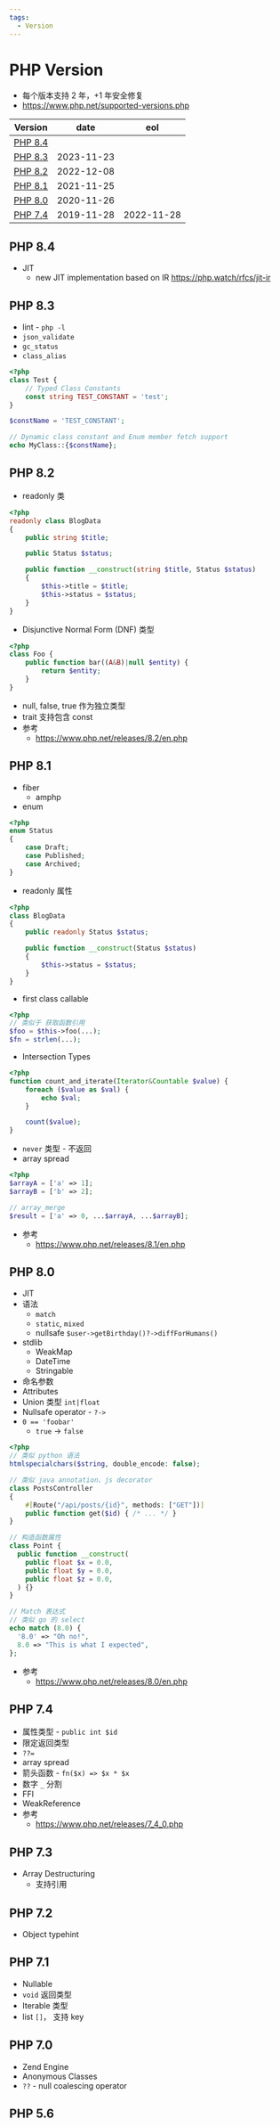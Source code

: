 ```yaml
---
tags:
  - Version
---
```


# PHP Version

- 每个版本支持 2 年，+1 年安全修复
- https://www.php.net/supported-versions.php

| Version            | date       | eol        |
| ------------------ | ---------- | ---------- |
| [PHP 8.4](#php-84) |            |
| [PHP 8.3](#php-83) | 2023-11-23 |
| [PHP 8.2](#php-82) | 2022-12-08 |
| [PHP 8.1](#php-81) | 2021-11-25 |
| [PHP 8.0](#php-80) | 2020-11-26 |
| [PHP 7.4](#php-74) | 2019-11-28 | 2022-11-28 |

## PHP 8.4

- JIT
  - new JIT implementation based on IR
    https://php.watch/rfcs/jit-ir

## PHP 8.3

- lint - `php -l`
- `json_validate`
- `gc_status`
- `class_alias`

```php
<?php
class Test {
    // Typed Class Constants
    const string TEST_CONSTANT = 'test';
}

$constName = 'TEST_CONSTANT';

// Dynamic class constant and Enum member fetch support
echo MyClass::{$constName};
```

## PHP 8.2

- readonly 类

```php
<?php
readonly class BlogData
{
    public string $title;

    public Status $status;

    public function __construct(string $title, Status $status)
    {
        $this->title = $title;
        $this->status = $status;
    }
}
```

- Disjunctive Normal Form (DNF) 类型

```php
<?php
class Foo {
    public function bar((A&B)|null $entity) {
        return $entity;
    }
}
```

- null, false, true 作为独立类型
- trait 支持包含 const
- 参考
  - https://www.php.net/releases/8.2/en.php

## PHP 8.1

- fiber
  - amphp
- enum

```php
<?php
enum Status
{
    case Draft;
    case Published;
    case Archived;
}
```

- readonly 属性

```php
<?php
class BlogData
{
    public readonly Status $status;

    public function __construct(Status $status)
    {
        $this->status = $status;
    }
}
```

- first class callable

```php
<?php
// 类似于 获取函数引用
$foo = $this->foo(...);
$fn = strlen(...);
```

- Intersection Types

```php
<?php
function count_and_iterate(Iterator&Countable $value) {
    foreach ($value as $val) {
        echo $val;
    }

    count($value);
}
```

- `never` 类型 - 不返回
- array spread

```php
<?php
$arrayA = ['a' => 1];
$arrayB = ['b' => 2];

// array_merge
$result = ['a' => 0, ...$arrayA, ...$arrayB];
```

- 参考
  - https://www.php.net/releases/8.1/en.php

## PHP 8.0

- JIT
- 语法
  - `match`
  - `static`, `mixed`
  - nullsafe `$user->getBirthday()?->diffForHumans()`
- stdlib
  - WeakMap
  - DateTime
  - Stringable
- 命名参数
- Attributes
- Union 类型 `int|float`
- Nullsafe operator - `?->`
- `0 == 'foobar'`
  - `true` -> `false`

```php
<?php
// 类似 python 语法
htmlspecialchars($string, double_encode: false);

// 类似 java annotation、js decorator
class PostsController
{
    #[Route("/api/posts/{id}", methods: ["GET"])]
    public function get($id) { /* ... */ }
}

// 构造函数属性
class Point {
  public function __construct(
    public float $x = 0.0,
    public float $y = 0.0,
    public float $z = 0.0,
  ) {}
}

// Match 表达式
// 类似 go 的 select
echo match (8.0) {
  '8.0' => "Oh no!",
  8.0 => "This is what I expected",
};
```

- 参考
  - https://www.php.net/releases/8.0/en.php

## PHP 7.4

- 属性类型 - `public int $id`
- 限定返回类型
- `??=`
- array spread
- 箭头函数 - `fn($x) => $x * $x`
- 数字 `_` 分割
- FFI
- WeakReference
- 参考
  - https://www.php.net/releases/7_4_0.php

## PHP 7.3

- Array Destructuring
  - 支持引用

## PHP 7.2

- Object typehint

## PHP 7.1

- Nullable
- `void` 返回类型
- Iterable 类型
- list `[]`， 支持 key

## PHP 7.0

- Zend Engine
- Anonymous Classes
- `??` - null coalescing operator

## PHP 5.6
